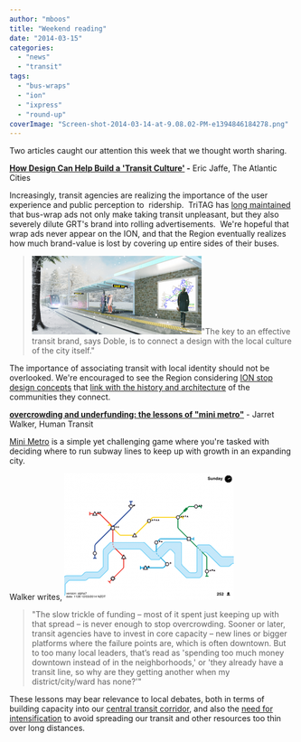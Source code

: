 ```yaml
---
author: "mboos"
title: "Weekend reading"
date: "2014-03-15"
categories: 
  - "news"
  - "transit"
tags: 
  - "bus-wraps"
  - "ion"
  - "ixpress"
  - "round-up"
coverImage: "Screen-shot-2014-03-14-at-9.08.02-PM-e1394846184278.png"
---
```


Two articles caught our attention this week that we thought worth sharing.

**[How Design Can Help Build a 'Transit Culture'](https://www.theatlanticcities.com/commute/2014/03/how-design-can-help-build-transit-culture/8633/) -** Eric Jaffe, The Atlantic Cities

Increasingly, transit agencies are realizing the importance of the user experience and public perception to  ridership.  TriTAG has [long maintained](https://www.tritag.ca/initiatives/local-transit/passenger-dignity/) that bus-wrap ads not only make taking transit unpleasant, but they also severely dilute GRT's brand into rolling advertisements.  We're hopeful that wrap ads never appear on the ION, and that the Region eventually realizes how much brand-value is lost by covering up entire sides of their buses.<!--more-->

> [![Screen shot 2014-03-14 at 10.37.30 PM](/images/Screen-shot-2014-03-14-at-10.37.30-PM-300x139.png)](/images/Screen-shot-2014-03-14-at-10.37.30-PM.png)"The key to an effective transit brand, says Doble, is to connect a design with the local culture of the city itself."

The importance of associating transit with local identity should not be overlooked. We're encouraged to see the Region considering [ION stop design concepts](https://rapidtransit.regionofwaterloo.ca/en/multimedialibrary/resources/LRTGeneralConcepts.pdf) that [link with the history and architecture](https://rapidtransit.regionofwaterloo.ca/en/multimedialibrary/resources/aBRTGeneralConcepts.pdf) of the communities they connect.

**[overcrowding and underfunding: the lessons of "mini metro"](https://www.humantransit.org/2014/03/the-lessons-of-mini-metro.html)** - Jarret Walker, Human Transit

[Mini Metro](https://dinopoloclub.com/minimetro/) is a simple yet challenging game where you're tasked with deciding where to run subway lines to keep up with growth in an expanding city.

Walker writes, [![Mini Metro](/images/Screen-shot-2014-03-14-at-9.08.02-PM1-300x224.png)](/images/Screen-shot-2014-03-14-at-9.08.02-PM1.png)

> "The slow trickle of funding – most of it spent just keeping up with that spread – is never enough to stop overcrowding. Sooner or later, transit agencies have to invest in core capacity – new lines or bigger platforms where the failure points are, which is often downtown. But to too many local leaders, that’s read as 'spending too much money downtown instead of in the neighborhoods,' or 'they already have a transit line, so why are they getting another when my district/city/ward has none?'"

These lessons may bear relevance to local debates, both in terms of building capacity into our [central transit corridor](/blog/2014/02/26/where-will-ion-lrt-take-you/ "VIDEO: Where will ION Light Rail Transit take you?"), and also the [need for intensification](/blog/2013/04/08/choosing-a-better-land-use-future/ "Choosing a better land-use future") to avoid spreading our transit and other resources too thin over long distances.
